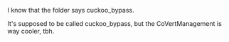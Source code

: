 I know that the folder says cuckoo_bypass.

It's supposed to be called cuckoo_bypass, but the CoVertManagement is way cooler, tbh.